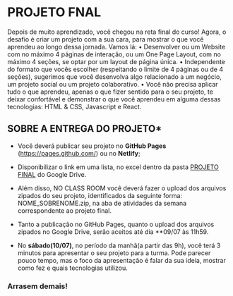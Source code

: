  
# PROJETO FNAL

Depois de muito aprendizado, você chegou na reta final do curso! Agora, o desafio é criar um projeto com a sua cara, para mostrar o que você aprendeu ao longo dessa jornada. Vamos lá:
•	Desenvolver ou um Website com no máximo 4 páginas de interação, ou um One Page Layout, com no máximo 4 seções, se optar por um layout de página única.
•	Independente do formato que vocês escolher (respeitando o limite de 4 páginas ou de 4 seções), sugerimos que você desenvolva algo relacionado a um negócio, um projeto social ou um projeto colaborativo.
•	Você não precisa aplicar tudo o que aprendeu, apenas o que fizer sentido para o seu projeto, te deixar confortável e demonstrar o que você aprendeu em alguma dessas tecnologias: HTML & CSS, Javascript e React.

## SOBRE A ENTREGA DO PROJETO*

 - Você deverá publicar seu projeto no **GitHub Pages** (https://pages.github.com/) ou no **Netlify**;
 
- Disponibilizar o link em uma lista, no excel dentro da pasta [PROJETO FINAL]( https://drive.google.com/drive/folders/1xpGW-jP3u-y9OrjbHHA4FULjGOK5LHql?usp=sharing) do Google Drive.
 
- Além disso, NO CLASS ROOM você deverá fazer o upload dos arquivos zipados do seu projeto, identificados da seguinte forma: NOME_SOBRENOME.zip, na aba de atividades da semana correspondente ao projeto final. 

 - Tanto a publicação no GitHub Pages, quanto o upload dos arquivos zipados no Google Drive, serão aceitos até dia **09/07 às 11h59. 
 
- No **sábado(10/07)**, no período da manhã(a partir das 9h), você terá 3 minutos para apresentar o seu projeto para a turma. Pode parecer pouco tempo, mas o foco da apresentação é falar da sua ideia, mostrar como fez e quais tecnologias utilizou.


### Arrasem demais!
